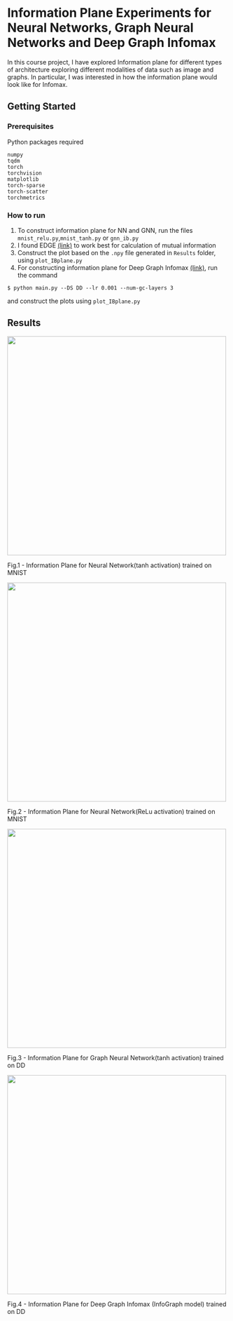 # Information Plane Experiments for Neural Networks, Graph Neural Networks and Deep Graph Infomax
In this course project, I have explored Information plane for different types of architecture exploring different modalities of data such as image and graphs. In particular, I was interested in how the information plane would look like for Infomax.

## Getting Started

### Prerequisites 

Python packages required
```
numpy
tqdm
torch
torchvision
matplotlib
torch-sparse
torch-scatter
torchmetrics
```

### How to run
1. To construct information plane for NN and GNN, run the files `mnist_relu.py`,`mnist_tanh.py` or `gnn_ib.py`
2. I found EDGE [(link)](https://github.com/mrtnoshad/EDGE/tree/master/information_plane) to work best for calculation of mutual information
3. Construct the plot based on the `.npy` file generated in `Results` folder, using `plot_IBplane.py`
4. For constructing information plane for Deep Graph Infomax  [(link)](https://github.com/fanyun-sun/InfoGraph/tree/master/unsupervised), run the command
```
$ python main.py --DS DD --lr 0.001 --num-gc-layers 3
```
and construct the plots using `plot_IBplane.py`

## Results
<img src="https://github.com/Vishwesh4/MAT1510-CourseProject/blob/master/Results/mi_tanh_test.png" align="center" width="500"><figcaption>Fig.1 - Information Plane for Neural Network(tanh activation) trained on MNIST</figcaption></a>  
  
<img src="https://github.com/Vishwesh4/MAT1510-CourseProject/blob/master/Results/mi_relu_test.png" align="center" width="500"><figcaption>Fig.2 -  Information Plane for Neural Network(ReLu activation) trained on MNIST</figcaption></a>  

<img src="https://github.com/Vishwesh4/MAT1510-CourseProject/blob/master/Results/mi_gnn_dd.png" align="center" width="500"><figcaption>Fig.3 -  Information Plane for Graph Neural Network(tanh activation) trained on DD</figcaption></a>  

<img src="https://github.com/Vishwesh4/MAT1510-CourseProject/blob/master/Results/mi_gnn_infomax.png" align="center" width="500"><figcaption>Fig.4 -  Information Plane for Deep Graph Infomax (InfoGraph model) trained on DD</figcaption></a>     
